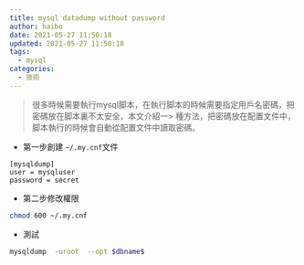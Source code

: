```yaml
---
title: mysql datadump without password
author: haibo
date: 2021-05-27 11:50:18
updated: 2021-05-27 11:50:18
tags:
  - mysql
categories:
  - 技術
---
```

> 很多時候需要執行mysql脚本，在執行脚本的時候需要指定用戶名密碼，把密碼放在脚本裏不太安全，本文介紹一> 種方法，把密碼放在配置文件中，脚本執行的時候會自動從配置文件中讀取密碼。
<!--more-->

- 第一步創建 ```~/.my.cnf```文件

```
[mysqldump]
user = mysqluser
password = secret
```

- 第二步修改權限
```bash
chmod 600 ~/.my.cnf
```
- 測試
```bash
mysqldump  -uroot  --opt $dbname$  
```






